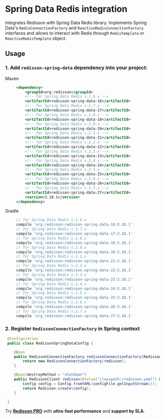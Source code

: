 # Spring Data Redis integration

Integrates Redisson with Spring Data Redis library. Implements Spring Data's `RedisConnectionFactory` and `ReactiveRedisConnectionFactory` interfaces and allows to interact with Redis through `RedisTemplate` or `ReactiveRedisTemplate` object.

## Usage

### 1. Add `redisson-spring-data` dependency into your project:

Maven

```xml
     <dependency>
         <groupId>org.redisson</groupId>
         <!-- for Spring Data Redis v.1.6.x -->
         <artifactId>redisson-spring-data-16</artifactId>
         <!-- for Spring Data Redis v.1.7.x -->
         <artifactId>redisson-spring-data-17</artifactId>
         <!-- for Spring Data Redis v.1.8.x -->
         <artifactId>redisson-spring-data-18</artifactId>
         <!-- for Spring Data Redis v.2.0.x -->
         <artifactId>redisson-spring-data-20</artifactId>
         <!-- for Spring Data Redis v.2.1.x -->
         <artifactId>redisson-spring-data-21</artifactId>
         <!-- for Spring Data Redis v.2.2.x -->
         <artifactId>redisson-spring-data-22</artifactId>
         <!-- for Spring Data Redis v.2.3.x -->
         <artifactId>redisson-spring-data-23</artifactId>
         <!-- for Spring Data Redis v.2.4.x -->
         <artifactId>redisson-spring-data-24</artifactId>
         <!-- for Spring Data Redis v.2.5.x -->
         <artifactId>redisson-spring-data-25</artifactId>
         <!-- for Spring Data Redis v.2.6.x -->
         <artifactId>redisson-spring-data-26</artifactId>
         <!-- for Spring Data Redis v.2.7.x -->
         <artifactId>redisson-spring-data-27</artifactId>
         <version>3.18.1</version>
     </dependency>
```

Gradle

```groovy
     // for Spring Data Redis v.1.6.x
     compile 'org.redisson:redisson-spring-data-16:3.18.1'
     // for Spring Data Redis v.1.7.x
     compile 'org.redisson:redisson-spring-data-17:3.18.1'
     // for Spring Data Redis v.1.8.x
     compile 'org.redisson:redisson-spring-data-18:3.18.1'
     // for Spring Data Redis v.2.0.x
     compile 'org.redisson:redisson-spring-data-20:3.18.1'
     // for Spring Data Redis v.2.1.x
     compile 'org.redisson:redisson-spring-data-21:3.18.1'
     // for Spring Data Redis v.2.2.x
     compile 'org.redisson:redisson-spring-data-22:3.18.1'
     // for Spring Data Redis v.2.3.x
     compile 'org.redisson:redisson-spring-data-23:3.18.1'
     // for Spring Data Redis v.2.4.x
     compile 'org.redisson:redisson-spring-data-24:3.18.1'
     // for Spring Data Redis v.2.5.x
     compile 'org.redisson:redisson-spring-data-25:3.18.1'
     // for Spring Data Redis v.2.6.x
     compile 'org.redisson:redisson-spring-data-26:3.18.1'
     // for Spring Data Redis v.2.7.x
     compile 'org.redisson:redisson-spring-data-27:3.18.1'
```

### 2. Register `RedissonConnectionFactory` in Spring context

```java
 @Configuration
 public class RedissonSpringDataConfig {

    @Bean
    public RedissonConnectionFactory redissonConnectionFactory(RedissonClient redisson) {
        return new RedissonConnectionFactory(redisson);
    }

    @Bean(destroyMethod = "shutdown")
    public RedissonClient redisson(@Value("classpath:/redisson.yaml") Resource configFile) throws IOException {
        Config config = Config.fromYAML(configFile.getInputStream());
        return Redisson.create(config);
    }

 }
```
Try __[Redisson PRO](https://redisson.pro)__ with **ultra-fast performance** and **support by SLA**.
